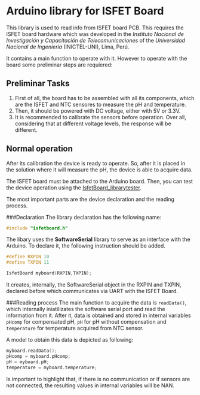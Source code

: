 # Arduino library for ISFET Board

This library is used to read info from ISFET board PCB. This requires the ISFET board hardware which was developed in the *Instituto Nacional de Investigación y Capacitación de Telecomunicaciones* of the *Universidad Nacional de Ingeniería* (INICTEL-UNI), Lima, Perú.

It contains a main function to operate with it. However to operate with the board some preliminar steps are requiered:

## Preliminar Tasks
1. First of all, the board has to be assembled with all its components, which are the ISFET and NTC sensores to measure the pH and temperature.
2. Then, it should be powered with DC voltage, either with 5V or 3.3V.
3. It is recommended to calibrate the sensors before operation. Over all, considering that at different voltage levels, the response will be different.

## Normal operation
After its calibration the device is ready to operate. So, after it is placed in the solution where it will measure the pH, the device is able to acquire data.

The ISFET board must be attached to the Arduino board. Then, you can test the device operation using the [IsfetBoard_librarytester](https://github.com/LuighiV/arduino-isfetboard/blob/master/examples/IsfetBoard_librarytester/IsfetBoard_librarytester.ino).

The most important parts are the device declaration and the reading process.

###Declaration
The library declaration has the following name:
```C++
#include "isfetboard.h"
```

The libary uses the **SoftwareSerial** library to serve as an interface with the Arduino. To declare it, the following instruction should be added.

```C++
#define RXPIN 10
#define TXPIN 11

IsfetBoard myboard(RXPIN,TXPIN);
```

It creates, internally, the SoftwareSerial object in the RXPIN and TXPIN, declared before which communicates via UART with the ISFET Board.


###Reading process
The main function to acquire the data is `readData()`, which internally iniatilizates the software serial port and read the information from it. After it, data is obtained and stored in internal variables `pHcomp` for compensated pH, `pH` for pH without compensation and `temperature` for temperature acquired from NTC sensor.

A model to obtain this data is depicted as following:

```C++
myboard.readData();
pHcomp = myboard.pHcomp;
pH = myboard.pH;
temperature = myboard.temperature;
```

Is important to highlight that, if there is no communication or if sensors are not connected, the resulting values in internal variables will be NAN.

